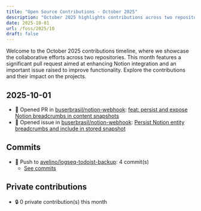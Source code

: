 ```yaml
---
title: "Open Source Contributions - October 2025"
description: "October 2025 highlights contributions across two repositories, featuring a new pull request and an issue addressing Notion breadcrumbs."
date: 2025-10-01
url: /foss/2025/10
draft: false
---
```


Welcome to the October 2025 contributions timeline, where we showcase the collaborative efforts across two repositories. This month features a significant pull request aimed at enhancing Notion integration and an important issue raised to improve functionality. Explore the contributions and their impact on the projects.

## 2025-10-01

- 🔀 Opened PR in [buserbrasil/notion-webhook](https://github.com/buserbrasil/notion-webhook): [feat: persist and expose Notion breadcrumbs in content snapshots](https://github.com/buserbrasil/notion-webhook/pull/3)
- 🐛 Opened issue in [buserbrasil/notion-webhook](https://github.com/buserbrasil/notion-webhook): [Persist Notion entity breadcrumbs and include in stored snapshot](https://github.com/buserbrasil/notion-webhook/issues/2)

## Commits

- 🔨 Push to [avelino/logseq-todoist-backup](https://github.com/avelino/logseq-todoist-backup): 4 commit(s)
  - [See commits](https://github.com/avelino/logseq-todoist-backup/commits?author=avelino&since=2025-10-01T00:00:00Z&until=2025-10-31T23:59:59Z)

## Private contributions

- 🔒 0 private contribution(s) this month

